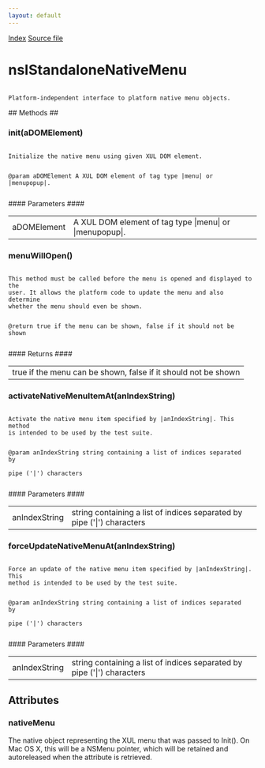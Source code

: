 ```yaml
---
layout: default
---
```

<div id='links'><a href="../index.html">Index</a>
<a href="http://dxr.mozilla.org/mozilla-central/source/widget/nsIStandaloneNativeMenu.idl">Source file</a>
</div>

# nsIStandaloneNativeMenu #
<code>  
Platform-independent interface to platform native menu objects.  
  
</code>
## Methods ##

### init(aDOMElement) ###
<code>  
Initialize the native menu using given XUL DOM element.  
  
@param aDOMElement A XUL DOM element of tag type |menu| or |menupopup|.  
  
</code>
#### Parameters ####

<table>

<tr>
<td>aDOMElement</td>
<td>A XUL DOM element of tag type |menu| or |menupopup|.  
</td>
</tr>

</table>

### menuWillOpen() ###
<code>  
This method must be called before the menu is opened and displayed to the  
user. It allows the platform code to update the menu and also determine  
whether the menu should even be shown.  
  
@return true if the menu can be shown, false if it should not be shown  
  
</code>
#### Returns ####

<table>

<tr>
<td>true if the menu can be shown, false if it should not be shown  
</td>
</tr>

</table>

### activateNativeMenuItemAt(anIndexString) ###
<code>  
Activate the native menu item specified by |anIndexString|. This method  
is intended to be used by the test suite.  
  
@param anIndexString string containing a list of indices separated by  
       pipe ('|') characters  
  
</code>
#### Parameters ####

<table>

<tr>
<td>anIndexString</td>
<td>string containing a list of indices separated by  
       pipe ('|') characters  
</td>
</tr>

</table>

### forceUpdateNativeMenuAt(anIndexString) ###
<code>  
Force an update of the native menu item specified by |anIndexString|. This  
method is intended to be used by the test suite.  
  
@param anIndexString string containing a list of indices separated by  
       pipe ('|') characters  
  
</code>
#### Parameters ####

<table>

<tr>
<td>anIndexString</td>
<td>string containing a list of indices separated by  
       pipe ('|') characters  
</td>
</tr>

</table>

## Attributes ##

### nativeMenu ###
  
The native object representing the XUL menu that was passed to Init(). On  
Mac OS X, this will be a NSMenu pointer, which will be retained and  
autoreleased when the attribute is retrieved.  
  
